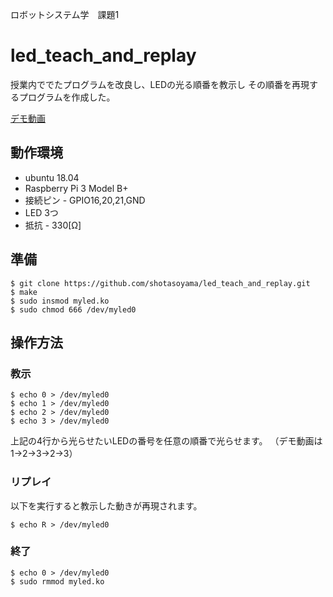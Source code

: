 ロボットシステム学　課題1

# led_teach_and_replay

授業内ででたプログラムを改良し、LEDの光る順番を教示し
その順番を再現するプログラムを作成した。

[デモ動画](https://youtu.be/vjrxESQ7cBE)

## 動作環境

* ubuntu 18.04
* Raspberry Pi 3 Model B+
 * 接続ピン - GPIO16,20,21,GND
* LED 3つ 
* 抵抗 - 330[Ω]

## 準備

``` 
$ git clone https://github.com/shotasoyama/led_teach_and_replay.git
$ make
$ sudo insmod myled.ko
$ sudo chmod 666 /dev/myled0
```

## 操作方法

### 教示

``` 
$ echo 0 > /dev/myled0  
$ echo 1 > /dev/myled0  
$ echo 2 > /dev/myled0  
$ echo 3 > /dev/myled0  
```

上記の4行から光らせたいLEDの番号を任意の順番で光らせます。
（デモ動画は1→2→3→2→3）

### リプレイ

以下を実行すると教示した動きが再現されます。

``` 
$ echo R > /dev/myled0  
```

### 終了

``` 
$ echo 0 > /dev/myled0  
$ sudo rmmod myled.ko
```
